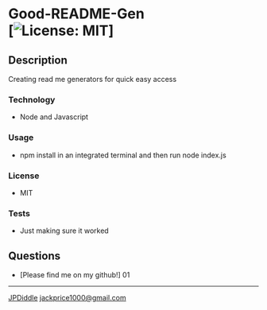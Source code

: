 # Good-README-Gen<br>[![License: MIT](https://img.shields.io/badge/License-MIT-yellow.svg)]
  

  ## Description
  Creating read me generators for quick easy access
  

  ### Technology
  - Node and Javascript
  

  ### Usage
  - npm install in an integrated terminal and then run node index.js

  ### License
  - MIT

  ### Tests
  - Just making sure it worked

  ## Questions
  - [Please find me on my github!]
01
  ---
  [JPDiddle](https://github.com/JPDiddle) jackprice1000@gmail.com
    